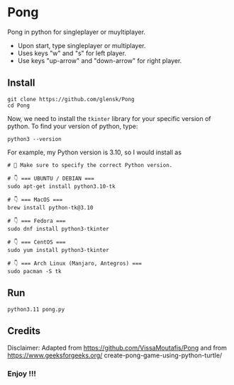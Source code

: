 # Pong
Pong in python for singleplayer or muyltiplayer. 
- Upon start, type singleplayer or multiplayer.
- Uses keys "w" and "s" for left player. 
- Use keys "up-arrow" and "down-arrow" for right player.



## Install

```shell
git clone https://github.com/glensk/Pong
cd Pong
```

Now, we need to install the ``tkinter`` library for your specific version of
python. To find your version of python, type:

```shell
python3 --version
```

For example, my Python version is 3.10, so I would install as

```shell
# 🚨 Make sure to specify the correct Python version.

# 👇️ === UBUNTU / DEBIAN ===
sudo apt-get install python3.10-tk

# 👇️ === MacOS ===
brew install python-tk@3.10

# 👇️ === Fedora ===
sudo dnf install python3-tkinter

# 👇️ === CentOS ===
sudo yum install python3-tkinter

# 👇️ === Arch Linux (Manjaro, Antegros) ===
sudo pacman -S tk
```

## Run

```shell
python3.11 pong.py
```

## Credits

Disclaimer: 
Adapted from https://github.com/VissaMoutafis/Pong and from https://www.geeksforgeeks.org/    create-pong-game-using-python-turtle/

### Enjoy !!!

